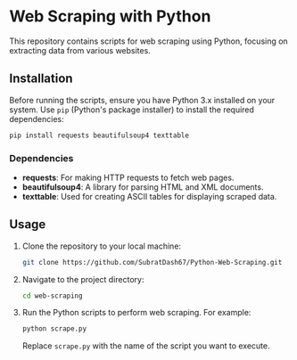 
# Web Scraping with Python

This repository contains scripts for web scraping using Python, focusing on extracting data from various websites.

## Installation

Before running the scripts, ensure you have Python 3.x installed on your system. Use `pip` (Python's package installer) to install the required dependencies:

```bash
pip install requests beautifulsoup4 texttable
```

### Dependencies

- **requests**: For making HTTP requests to fetch web pages.
- **beautifulsoup4**: A library for parsing HTML and XML documents.
- **texttable**: Used for creating ASCII tables for displaying scraped data.

## Usage

1. Clone the repository to your local machine:

   ```bash
   git clone https://github.com/SubratDash67/Python-Web-Scraping.git
   ```

2. Navigate to the project directory:

   ```bash
   cd web-scraping
   ```

3. Run the Python scripts to perform web scraping. For example:

   ```bash
   python scrape.py
   ```

   Replace `scrape.py` with the name of the script you want to execute.


